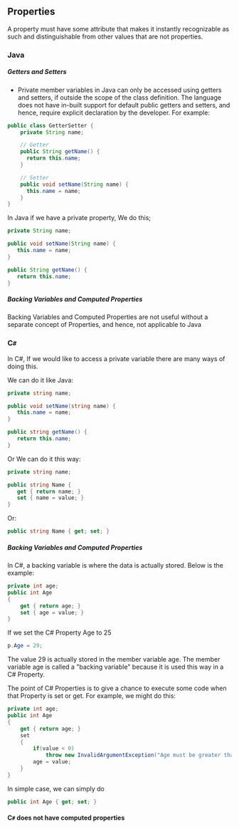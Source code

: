 ## Properties

A property must have some attribute that makes it instantly recognizable as such and distinguishable from other values that are not properties.

### Java

##### Getters and Setters

* Private member variables in Java can only be accessed using getters and setters, if outside the scope of the class definition. The language does not have in-built support for default public getters and setters, and hence, require explicit declaration by the developer. For example:

```java
public class GetterSetter {
    private String name;

    // Getter
    public String getName() {
      return this.name;
    }

    // Setter
    public void setName(String name) {
      this.name = name;
    }
}
```

In Java if we have a private property, We do this;
```Java
private String name;

public void setName(String name) {
   this.name = name;
}

public String getName() {
   return this.name;
}
```
##### Backing Variables and Computed Properties

Backing Variables and Computed Properties are not useful without a separate concept of Properties, and hence, not applicable to Java



### C``#``

In C#, If we would like to access a private variable there are many ways of doing this.

We can do it like Java:

```cs
private string name;

public void setName(string name) {
   this.name = name;
}

public string getName() {
   return this.name;
}
```
Or We can do it this way:

```cs
private string name;

public string Name {
   get { return name; }
   set { name = value; }
}
```
Or:
```cs
public string Name { get; set; }
```

##### Backing Variables and Computed Properties

In C#, a backing variable is where the data is actually stored.
Below is the example:

```cs
private int age;
public int Age
{
    get { return age; }
    set { age = value; }
}
```

If we set the C# Property Age to 25

```cs
p.Age = 29;
```

The value 29 is actually stored in the member variable age. The member variable age is called a "backing variable" because it is used this way in a C# Property.

The point of C# Properties is to give a chance to execute some code when that Property is set or get. For example, we might do this:

```cs
private int age;
public int Age
{
    get { return age; }
    set
    {
        if(value < 0)
            throw new InvalidArgumentException("Age must be greater than or equal to zero.");
        age = value;
    }
}
```

In simple case, we can simply do
```cs
public int Age { get; set; }
```


#### C``#`` does not have computed properties
